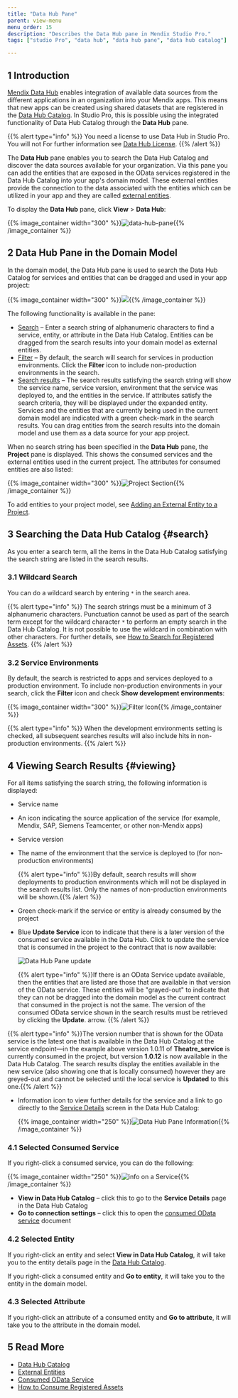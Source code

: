 ```yaml
---
title: "Data Hub Pane"
parent: view-menu
menu_order: 15
description: "Describes the Data Hub pane in Mendix Studio Pro."
tags: ["studio Pro", "data hub", "data hub pane", "data hub catalog"]

---
```


## 1 Introduction 

[Mendix Data Hub](/data-hub/index) enables integration of available data sources from the different applications in an organization into your Mendix apps. This means that new apps can be created using shared datasets that are registered in the [Data Hub Catalog](/data-hub/data-hub-catalog/index). In Studio Pro, this is possible using the integrated functionality of Data Hub Catalog through the **Data Hub** pane.

{{% alert type="info" %}}
You need a license to use Data Hub in Studio Pro. You will not For further information see [Data Hub License](consumed-odata-service-requirements#license-limitations).
{{% /alert %}}

The **Data Hub** pane enables you to search the Data Hub Catalog and discover the data sources available for your organization. Via this pane you can add the entities that are exposed in the OData services registered in the Data Hub Catalog into your app's domain model. These external entities provide the connection to the data associated with the entities which can be utilized in your app and they are called [external entities](external-entities).

To display the **Data Hub** pane, click **View** > **Data Hub**:

{{% image_container width="300" %}}![data-hub-pane](attachments/data-hub-pane/data-hub-pane-empty.png){{% /image_container %}}

## 2 Data Hub Pane in the Domain Model

In the domain model, the Data Hub pane is used to search the Data Hub Catalog for services and entities that can be dragged and used in your app project:

{{% image_container width="300" %}}![](attachments/data-hub-pane/data-hub-pane.png){{% /image_container %}}

The following functionality is available in the pane:

* [Search](#search) – Enter a search string of alphanumeric characters to find a service, entity, or attribute in the Data Hub Catalog. Entities can be dragged from the search results into your domain model as external entities.
* [Filter](#search) – By default, the search will search for services in production environments. Click the **Filter** icon to include non-production environments in the search.
* [Search results](#viewing) – The search results satisfying the search string will show the service name, service version, environment that the service was deployed to, and the entities in the service. If attributes satisfy the search criteria, they will be displayed under the expanded entity. Services and the entities that are currently being used in the current domain model are indicated with a green check-mark in the search results. You can drag entities from the search results into the domain model and use them as a data source for your app project.

When no search string has been specified in the **Data Hub** pane, the **Project** pane is displayed. This shows the consumed services and the external entities used in the current project. The attributes for consumed entities are also listed:

{{% image_container width="300" %}}![Project Section](attachments/data-hub-pane/project-section.png){{% /image_container %}}

To add entities to your project model, see [Adding an External Entity to a Project](external-entities#adding-external-entities).

## 3 Searching the Data Hub Catalog {#search}

As you enter a search term, all the items in the Data Hub Catalog satisfying the search string are listed in the search results. 

### 3.1 Wildcard Search
You can do a wildcard search by entering `*` in the search area.

{{% alert type="info" %}}
The search strings must be a minimum of 3 alphanumeric characters. Punctuation cannot be used as part of the search term except for the wildcard character `*` to perform an empty search in the Data Hub Catalog. It is not possible to use the wildcard in combination with other characters. For further details, see [How to Search for Registered Assets](/data-hub/data-hub-catalog/search).
{{% /alert %}}

### 3.2 Service Environments
By default, the search is restricted to apps and services deployed to a production environment. To include non-production environments in your search, click the **Filter** icon and check **Show development environments**:

{{% image_container width="300" %}}![Filter Icon](attachments/data-hub-pane/filter-icon.png){{% /image_container %}}

{{% alert type="info" %}}
When the development environments setting is checked, all subsequent searches results will also include hits in non-production environments. 
{{% /alert %}}

## 4 Viewing Search Results {#viewing}

For all items satisfying the search string, the following information is displayed:

* Service name

*  An icon indicating the source application of the service (for example, Mendix, SAP, Siemens Teamcenter, or other non-Mendix apps)

* Service version

*  The name of the environment that the service is deployed to (for non-production environments)

	{{% alert type="info" %}}By default, search results will show deployments to production environments which will not be displayed in the search results list. Only the names of non-production environments will be shown.{{% /alert %}}

* Green check-mark if the service or entity is already consumed by the project

*  Blue **Update Service** icon to indicate that there is a later version of the consumed service available in the Data Hub. Click to update the service that is consumed in the project to the contract that is now available:

	![Data Hub Pane update](attachments/data-hub-pane/data-hub-pane-update.png)

	{{% alert type="info" %}}If there is an OData Service update available, then the entities that are listed are those that are available in that version of the OData service. These entities will be "grayed-out" to indicate that they can not be dragged into the domain model as the current contract that consumed in the project is not the same. The version of the consumed OData service shown in the search results must be retrieved by clicking the **Update**. arrow. {{% /alert %}}
  
  {{% alert type="info" %}}The version number that is shown for the OData service is the latest one that is available in the Data Hub Catalog at the service endpoint—in the example above version 1.0.11 of **Theatre_service** is currently consumed in the project, but version **1.0.12** is now available in the Data Hub Catalog. The search results display the entities available in the new service (also showing one that is locally consumed) however they are greyed-out and cannot be selected until the local service is **Updated** to this one.{{% /alert %}}
  
* Information icon to view further details for the service and a link to go directly to the [Service Details](/data-hub/data-hub-catalog/search#search-details) screen in the Data Hub Catalog: 
  
  {{% image_container width="250" %}}![Data Hub Pane Information](attachments/data-hub-pane/data-hub-pane-info.png){{% /image_container %}}
  
### 4.1 Selected Consumed Service
If you right-click a consumed service, you can do the following:

  {{% image_container width="250" %}}![info on a Service](attachments/data-hub-pane/data-hub-pane-menu.png){{% /image_container %}}

  * **View in Data Hub Catalog** – click this to go to the **Service Details** page in the Data Hub Catalog
  * **Go to connection settings** – click this to open the [consumed OData service](consumed-odata-service) document

### 4.2 Selected Entity
If you right-click an entity and select **View in Data Hub Catalog**, it will take you to the entity details page in the [Data Hub Catalog](/data-hub/data-hub-catalog/index).

If you right-click a consumed entity and **Go to entity**, it will take you to the entity in the domain model.

### 4.3 Selected Attribute
If you right-click an attribute of a consumed entity and **Go to attribute**, it will take you to the attribute in the domain model.

##  5 Read More

* [Data Hub Catalog](/data-hub/data-hub-catalog)
* [External Entities](external-entities)
* [Consumed OData Service](consumed-odata-service)
* [How to Consume Registered Assets](/data-hub/data-hub-catalog/consume)
